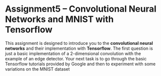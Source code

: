 # Assignment5 – Convolutional Neural Networks and MNIST with Tensorflow

This assignment is designed to introduce you to the **convolutional neural networks** and their implementation with **Tensorflow**. The first question is just a basic implementation of a 2-dimensional convolution with the example of an edge detector. Your next task is to go through the basic Tensorflow tutorials provided by Google and then to experiment with some variations on the MNIST dataset